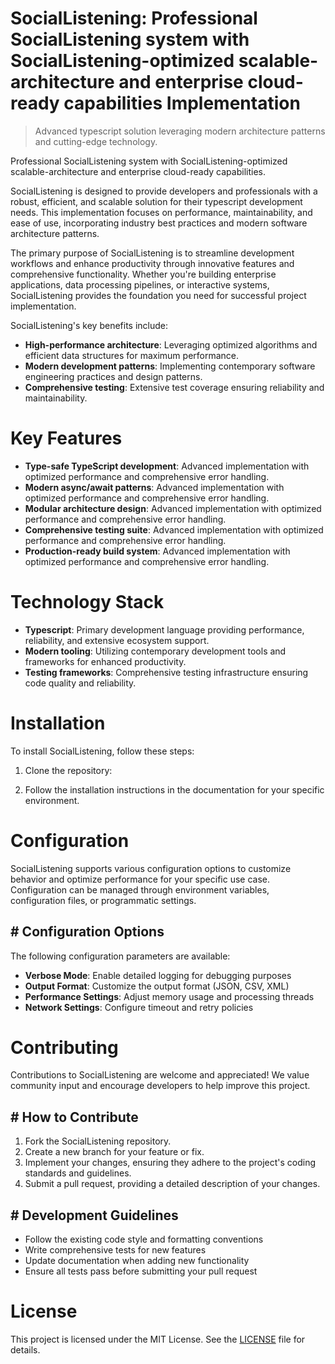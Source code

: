 <!-- fallback_SocialListening_20250810083213_13918 -->

# SocialListening: Professional SocialListening system with SocialListening-optimized scalable-architecture and enterprise cloud-ready capabilities Implementation
> Advanced typescript solution leveraging modern architecture patterns and cutting-edge technology.

Professional SocialListening system with SocialListening-optimized scalable-architecture and enterprise cloud-ready capabilities.

SocialListening is designed to provide developers and professionals with a robust, efficient, and scalable solution for their typescript development needs. This implementation focuses on performance, maintainability, and ease of use, incorporating industry best practices and modern software architecture patterns.

The primary purpose of SocialListening is to streamline development workflows and enhance productivity through innovative features and comprehensive functionality. Whether you're building enterprise applications, data processing pipelines, or interactive systems, SocialListening provides the foundation you need for successful project implementation.

SocialListening's key benefits include:

* **High-performance architecture**: Leveraging optimized algorithms and efficient data structures for maximum performance.
* **Modern development patterns**: Implementing contemporary software engineering practices and design patterns.
* **Comprehensive testing**: Extensive test coverage ensuring reliability and maintainability.

# Key Features

* **Type-safe TypeScript development**: Advanced implementation with optimized performance and comprehensive error handling.
* **Modern async/await patterns**: Advanced implementation with optimized performance and comprehensive error handling.
* **Modular architecture design**: Advanced implementation with optimized performance and comprehensive error handling.
* **Comprehensive testing suite**: Advanced implementation with optimized performance and comprehensive error handling.
* **Production-ready build system**: Advanced implementation with optimized performance and comprehensive error handling.

# Technology Stack

* **Typescript**: Primary development language providing performance, reliability, and extensive ecosystem support.
* **Modern tooling**: Utilizing contemporary development tools and frameworks for enhanced productivity.
* **Testing frameworks**: Comprehensive testing infrastructure ensuring code quality and reliability.

# Installation

To install SocialListening, follow these steps:

1. Clone the repository:


2. Follow the installation instructions in the documentation for your specific environment.

# Configuration

SocialListening supports various configuration options to customize behavior and optimize performance for your specific use case. Configuration can be managed through environment variables, configuration files, or programmatic settings.

## # Configuration Options

The following configuration parameters are available:

* **Verbose Mode**: Enable detailed logging for debugging purposes
* **Output Format**: Customize the output format (JSON, CSV, XML)
* **Performance Settings**: Adjust memory usage and processing threads
* **Network Settings**: Configure timeout and retry policies

# Contributing

Contributions to SocialListening are welcome and appreciated! We value community input and encourage developers to help improve this project.

## # How to Contribute

1. Fork the SocialListening repository.
2. Create a new branch for your feature or fix.
3. Implement your changes, ensuring they adhere to the project's coding standards and guidelines.
4. Submit a pull request, providing a detailed description of your changes.

## # Development Guidelines

* Follow the existing code style and formatting conventions
* Write comprehensive tests for new features
* Update documentation when adding new functionality
* Ensure all tests pass before submitting your pull request

# License

This project is licensed under the MIT License. See the [LICENSE](https://github.com/laurindoisaac/SocialListening/blob/main/LICENSE) file for details.

